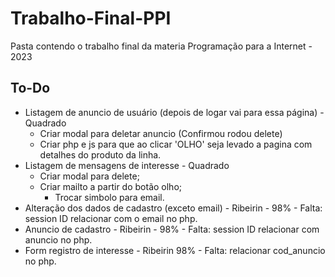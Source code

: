 # Trabalho-Final-PPI

Pasta contendo o trabalho final da materia Programação para a Internet - 2023

## To-Do

- Listagem de anuncio de usuário (depois de logar vai para essa página) - Quadrado
  - Criar modal para deletar anuncio (Confirmou rodou delete)
  - Criar php e js para que ao clicar 'OLHO' seja levado a pagina com detalhes do produto da linha.
- Listagem de mensagens de interesse - Quadrado
  - Criar modal para delete;
  - Criar mailto a partir do botão olho;
    - Trocar simbolo para email.
- Alteração dos dados de cadastro (exceto email) - Ribeirin - 98% - Falta: session ID relacionar com o email no php.
- Anuncio de cadastro - Ribeirin - 98% - Falta: session ID relacionar com anuncio no php.
- Form registro de interesse - Ribeirin 98% - Falta: relacionar cod_anuncio no php.
